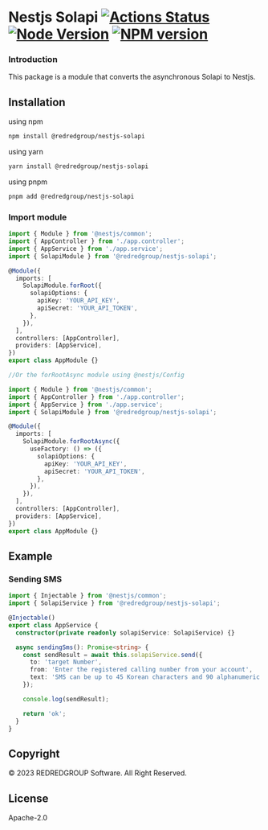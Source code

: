 # Nestjs Solapi [![Actions Status][gh-actions-badge]][gh-actions] [![Node Version][node-badge]][npm] [![NPM version][npm-badge]][npm]

[gh-actions]: https://github.com/REDREDGROUP/nestjs/actions
[npm]: https://www.npmjs.com/package/@redredgroup%2Fnestjs
[gh-actions-badge]: https://github.com/REDREDGROUP/nestjs/workflows/CI/badge.svg
[node-badge]: https://img.shields.io/node/v/@redredgroup%2Fnestjs-solapi.svg
[npm-badge]: https://img.shields.io/npm/v/@redredgroup%2Fnestjs-solapi.svg

### Introduction

This package is a module that converts the asynchronous Solapi to Nestjs.

## Installation

using npm

```bash
npm install @redredgroup/nestjs-solapi
```

using yarn

```bash
yarn install @redredgroup/nestjs-solapi
```

using pnpm

```bash
pnpm add @redredgroup/nestjs-solapi
```

### Import module

```typescript
import { Module } from '@nestjs/common';
import { AppController } from './app.controller';
import { AppService } from './app.service';
import { SolapiModule } from '@redredgroup/nestjs-solapi';

@Module({
  imports: [
    SolapiModule.forRoot({
      solapiOptions: {
        apiKey: 'YOUR_API_KEY',
        apiSecret: 'YOUR_API_TOKEN',
      },
    }),
  ],
  controllers: [AppController],
  providers: [AppService],
})
export class AppModule {}

//Or the forRootAsync module using @nestjs/Config

import { Module } from '@nestjs/common';
import { AppController } from './app.controller';
import { AppService } from './app.service';
import { SolapiModule } from '@redredgroup/nestjs-solapi';

@Module({
  imports: [
    SolapiModule.forRootAsync({
      useFactory: () => ({
        solapiOptions: {
          apiKey: 'YOUR_API_KEY',
          apiSecret: 'YOUR_API_TOKEN',
        },
      }),
    }),
  ],
  controllers: [AppController],
  providers: [AppService],
})
export class AppModule {}
```

## Example

### Sending SMS

```typescript
import { Injectable } from '@nestjs/common';
import { SolapiService } from '@redredgroup/nestjs-solapi';

@Injectable()
export class AppService {
  constructor(private readonly solapiService: SolapiService) {}

  async sendingSms(): Promise<string> {
    const sendResult = await this.solapiService.send({
      to: 'target Number',
      from: 'Enter the registered calling number from your account',
      text: 'SMS can be up to 45 Korean characters and 90 alphanumeric characters.',
    });

    console.log(sendResult);

    return 'ok';
  }
}
```

## Copyright

© 2023 REDREDGROUP Software. All Right Reserved.

## License

Apache-2.0

